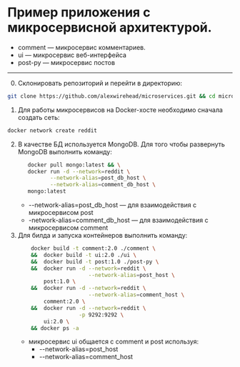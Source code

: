 # Пример приложения c микросервисной архитектурой.

* comment — микросервис комментариев.
* ui — микросервис веб-интерфейса
* post-py — микросервис постов
---
0. Склонировать репозиторий и перейти в директорию:
```bash
git clone https://github.com/alexwirehead/microservices.git && cd microservices
```

1. Для работы микросервисов на Docker-хосте необходимо сначала создать сеть:
```bash
docker network create reddit
```
2. В качестве БД используется MongoDB. Для того чтобы развернуть MongoDB выполнить команду:
    ```bash
       docker pull mongo:latest && \
       docker run -d --network=reddit \
              --network-alias=post_db_host \
              --network-alias=comment_db_host \
       mongo:latest

    ```
    * --network-alias=post_db_host — для взаимодействия с микросервисом post
    * -network-alias=comment_db_host — для взаимодействия с микросервисом comment
3. Для билда и запуска контейнеров выполнить команду:
    ```bash
        docker build -t comment:2.0 ./comment \
        &&  docker build -t ui:2.0 ./ui \
        &&  docker build -t post:1.0 ./post-py \
        &&  docker run -d --network=reddit \
                          --network-alias=post_host \
            post:1.0 \
        &&  docker run -d --network=reddit \
                          --network-alias=comment_host \
            comment:2.0 \
        &&  docker run -d --network=reddit \
                       -p 9292:9292 \
            ui:2.0 \
        && docker ps -a
    ```
    * микросервис ui общается с comment и post используя:
      * --network-alias=post_host
      * --network-alias=comment_host


